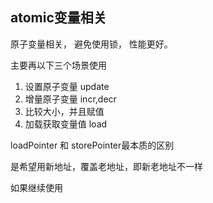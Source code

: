 ## atomic变量相关


原子变量相关， 避免使用锁， 性能更好。

主要再以下三个场景使用

1. 设置原子变量 update
2. 增量原子变量 incr,decr
3. 比较大小，并且赋值
5. 加载获取变量值 load


loadPointer 和 storePointer最本质的区别

是希望用新地址，覆盖老地址，即新老地址不一样

如果继续使用